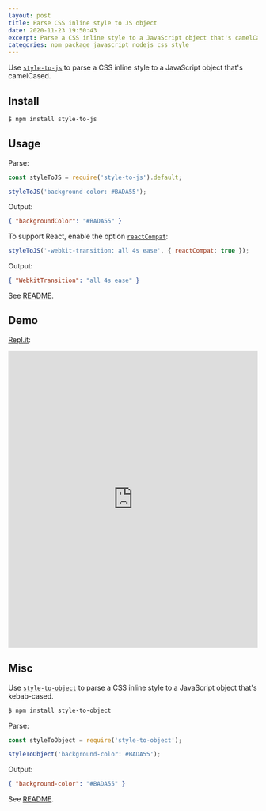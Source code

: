 ```yaml
---
layout: post
title: Parse CSS inline style to JS object
date: 2020-11-23 19:50:43
excerpt: Parse a CSS inline style to a JavaScript object that's camelCased with npm package `style-to-js`.
categories: npm package javascript nodejs css style
---
```


Use [`style-to-js`](https://b.remarkabl.org/style-to-js) to parse a CSS inline style to a JavaScript object that's camelCased.

## Install

```sh
$ npm install style-to-js
```

## Usage

Parse:

```js
const styleToJS = require('style-to-js').default;

styleToJS('background-color: #BADA55');
```

Output:

```json
{ "backgroundColor": "#BADA55" }
```

To support React, enable the option [`reactCompat`](https://github.com/remarkablemark/style-to-js#reactcompat):

```js
styleToJS('-webkit-transition: all 4s ease', { reactCompat: true });
```

Output:

```json
{ "WebkitTransition": "all 4s ease" }
```

See [README](https://github.com/remarkablemark/style-to-js#readme).

## Demo

[Repl.it](https://repl.it/@remarkablemark/style-to-js):

<iframe height="600px" width="100%" src="https://repl.it/@remarkablemark/style-to-js?lite=true" scrolling="no" frameborder="no" allowtransparency="true" allowfullscreen="true" sandbox="allow-forms allow-pointer-lock allow-popups allow-same-origin allow-scripts allow-modals"></iframe>

## Misc

Use [`style-to-object`](https://b.remarkabl.org/style-to-object) to parse a CSS inline style to a JavaScript object that's kebab-cased.

```sh
$ npm install style-to-object
```

Parse:

```js
const styleToObject = require('style-to-object');

styleToObject('background-color: #BADA55');
```

Output:

```json
{ "background-color": "#BADA55" }
```

See [README](https://github.com/remarkablemark/style-to-object#readme).
